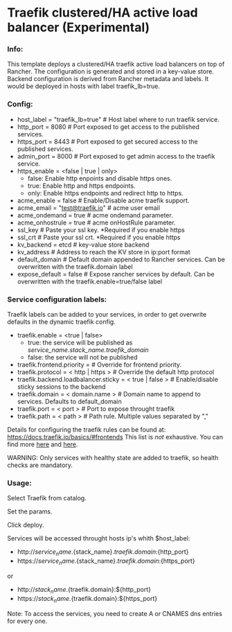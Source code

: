 # Traefik clustered/HA active load balancer (Experimental)

### Info:

 This template deploys a clustered/HA traefik active load balancers on top of Rancher. The configuration is generated and stored in a key-value store.  Backend configuration is derived from Rancher metadata and labels.
 It would be deployed in hosts with label traefik_lb=true.

### Config:

- host_label = "traefik_lb=true" # Host label where to run traefik service.
- http_port = 8080  # Port exposed to get access to the published services.
- https_port = 8443  # Port exposed to get secured access to the published services.
- admin_port = 8000  # Port exposed to get admin access to the traefik service.
- https_enable = <false | true | only>
  - false: Enable http enpoints and disable https ones.
  - true: Enable http and https endpoints.
  - only: Enable https endpoints and redirect http to https.
- acme_enable = false               # Enable/Disable acme traefik support.
- acme_email = "test@traefik.io"    # acme user email
- acme_ondemand = true              # acme ondemand parameter.
- acme_onhostrule = true            # acme onHostRule parameter.
- ssl_key # Paste your ssl key. *Required if you enable https
- ssl_crt # Paste your ssl crt. *Required if you enable https
- kv_backend = etcd                 # key-value store backend
- kv_address # Address to reach the KV store in ip:port format
- default_domain # Default domain appended to Rancher services. Can be overwritten with the traefik.domain label
- expose_default = false            # Expose rancher services by default. Can be overwritten with the traefik.enable=true/false label

### Service configuration labels:

Traefik labels can be added to your services, in order to get overwrite defaults in the dynamic traefik config.

- traefik.enable = <true | false> 
  - true: the service will be published as *service_name.stack_name.traefik_domain*
  - false: the service will not be published
- traefik.frontend.priority = <priority>     	  	# Override for frontend priority.
- traefik.protocol = < http | https	>		# Override the default http protocol
- traefik.backend.loadbalancer.sticky = < true | false	>	# Enable/disable sticky sessions to the backend
- traefik.domain = < domain.name >			# Domain name to append to services.  Defaults to default_domain
- traefik.port = < port >           # Port to expose throught traefik  
- traefik.path = < path >                   # Path rule. Multiple values separated by ","

Details for configuring the traefik rules can be found at: https://docs.traefik.io/basics/#frontends
This list is *not* exhaustive.  You can find more [here][traefik-docs] and [here][traefik-code].

WARNING: Only services with healthy state are added to traefik, so health checks are mandatory.

### Usage:

 Select Traefik from catalog. 
 
 Set the params.

 Click deploy.

 Services will be accessed throught hosts ip's whith $host_label: 

 - http://${service_name}.${stack_name}.${traefik.domain}:${http_port}
 - https://${service_name}.${stack_name}.${traefik.domain}:${https_port}
 
 or 
 
 - http://${stack_name}.${traefik.domain}:${http_port}
 - https://${stack_name}.${traefik.domain}:${https_port}

Note: To access the services, you need to create A or CNAMES dns entries for every one. 

[traefik-docs]: https://docs.traefik.io/toml/#rancher-backend
[traefik-code]: https://github.com/containous/traefik/blob/v1.2/provider/rancher.go
